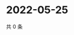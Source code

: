 # 2022-05-25

共 0 条

<!-- BEGIN WEIBO -->
<!-- 最后更新时间 Wed May 25 2022 07:01:08 GMT+0800 (China Standard Time) -->

<!-- END WEIBO -->
